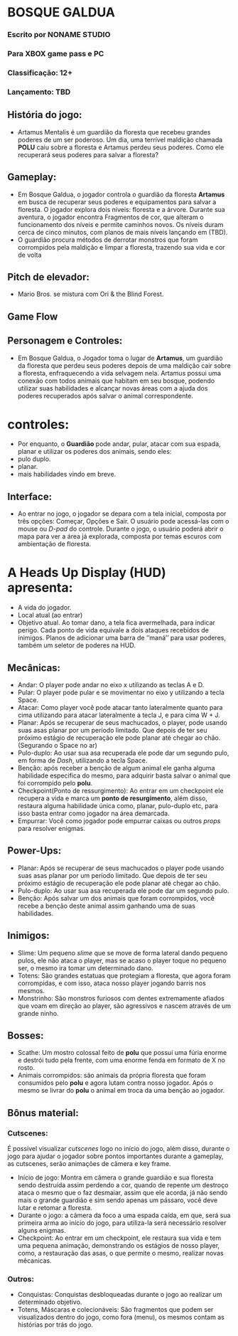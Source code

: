 # BOSQUE GALDUA
### Escrito por **NONAME STUDIO**
### Para XBOX game pass e PC
### Classificação: 12+
### Lançamento: TBD

## História do jogo:
- Artamus Mentalis é um guardião da floresta que recebeu grandes poderes de um ser poderoso. Um dia, uma terrível maldição chamada **POLU** caiu sobre a floresta e Artamus perdeu seus poderes. Como ele recuperará seus poderes para salvar a floresta?
## Gameplay:
- Em Bosque Galdua, o jogador controla o guardião da floresta **Artamus** em busca de recuperar seus poderes e equipamentos para salvar a floresta. O jogador explora dois níveis: floresta e a árvore. Durante sua aventura, o jogador encontra Fragmentos de cor, que alteram o funcionamento dos níveis e permite caminhos novos. Os níveis duram cerca de cinco minutos, com planos de mais níveis lançando em (TBD).
- O guardião procura métodos de derrotar monstros que foram corrompidos pela maldição e limpar a floresta, trazendo sua vida e cor de volta
## Pitch de elevador:
- Mario Bros. se mistura com Ori & the Blind Forest.
## Game Flow

## Personagem e Controles:
- Em Bosque Galdua, o Jogador toma o lugar de **Artamus**, um guardião da floresta que perdeu seus poderes depois de uma maldição cair sobre a floresta, enfraquecendo a vida selvagem nela. Artamus possui uma conexão com todos animais que habitam em seu bosque, podendo utilizar suas habilidades e alcançar novas áreas com a ajuda dos poderes recuperados após salvar o animal correspondente.
# controles:
-  Por enquanto, o **Guardião** pode andar, pular, atacar com sua espada, planar e utilizar os poderes dos animais, sendo eles:
-  pulo duplo.
-  planar.
-  mais habilidades vindo em breve.
## Interface:
- Ao entrar no jogo, o jogador se depara com a tela inicial, composta por três opções: Começar, Opções e Sair. O usuário pode acessá-las com o mouse ou *D-pad* do controle.
Durante o jogo, o usuário poderá abrir o mapa para ver a área já explorada, composta por temas escuros com ambientação de floresta.
# A Heads Up Display (HUD) apresenta:
- A vida do jogador.
- Local atual (ao entrar)
- Objetivo atual.
Ao tomar dano, a tela fica avermelhada, para indicar perigo. Cada ponto de vida equivale a dois ataques recebidos de inimigos.
Planos de adicionar uma barra de ‘’maná’’ para usar poderes, também um seletor de poderes na HUD.
## Mecânicas:
- Andar: O player pode andar no eixo x utilizando as teclas A e D.
- Pular: O player pode pular e se movimentar no eixo y utilizando a tecla Space.
- Atacar: Como player você pode atacar tanto lateralmente quanto para cima utilizando para atacar lateralmente a tecla J, e para cima W + J.
- Planar: Após se recuperar de seus machucados, o player, pode usando suas asas planar por um período limitado. Que depois de ter seu próximo estágio de recuperação ele pode planar até chegar ao chão. (Segurando o Space no ar)
- Pulo-duplo: Ao usar sua asa recuperada ele pode dar um segundo pulo, em forma de *Dash*, utilizando a tecla Space. 
- Benção: após receber a benção de algum animal ele ganha alguma habilidade especifica do mesmo, para adquirir basta salvar o animal que foi corrompido pelo **polu**.
- Checkpoint(Ponto de ressurgimento): Ao entrar em um checkpoint ele recupera a vida e marca um **ponto de resurgimento**, além disso, restaura alguma habilidade única como, planar, pulo-duplo etc, para isso basta entrar como jogador na área demarcada.
- Empurrar: Você como jogador pode empurrar caixas ou outros *props* para resolver enigmas.
## Power-Ups:
- Planar: Após se recuperar de seus machucados o player pode usando suas asas planar por um período limitado. Que depois de ter seu próximo estágio de recuperação ele pode planar até chegar ao chão.
- Pulo-duplo: Ao usar sua asa recuperada ele pode dar um segundo pulo.
- Benção: Após salvar um dos animais que foram corrompidos, você recebe a benção deste animal assim ganhando uma de suas habilidades.
## Inimigos: 
- Slime: Um pequeno *slime* que se move de forma lateral dando pequeno pulos, ele não ataca o player, mas se acaso o player toque no pequeno ser, o mesmo ira tomar um determinado dano.
- Totens: São grandes estatuas que protegiam a floresta, que agora foram corrompidas, e com isso, ataca nosso player jogando barris nos mesmos.
- Monstrinho: São monstros furiosos com dentes extremamente afiados que voam em direção ao player, são agressivos e nascem através de um grande ninho.
## Bosses: 
- Scathe: Um mostro colossal feito de **polu** que possui uma fúria enorme e destrói tudo pela frente, com uma enorme fenda em formato de X no rosto.
- Animais corrompidos: são animais da própria floresta que foram consumidos pelo **polu** e agora lutam contra nosso jogador. Após o mesmo se livrar do **polu** o animal em troca da uma benção ao jogador.
## Bônus material:
### Cutscenes:
É possível visualizar *cutscenes* logo no início do jogo, além disso, durante o jogo para ajudar o jogador sobre pontos importantes durante a gameplay, as cutscenes, serão animações de câmera e key frame. 
- Início de jogo: Montra em câmera o grande guardião e sua floresta sendo destruída assim perdendo a cor, quando de repente um destroço ataca o mesmo que o faz desmaiar, assim que ele acorda, já não sendo mais o grande guardião e sim sendo apenas um pássaro, você deve lutar e retomar a floresta. 
- Durante o jogo: a câmera da foco a uma espada caída, em que, será sua primeira arma ao início do jogo, para utiliza-la será necessário resolver alguns enigmas.
- Checkpoint: Ao entrar em um checkpoint, ele restaura sua vida e tem uma pequena animação, demonstrando os estágios de nosso player, como, a restauração das asas, o que permite o mesmo, realizar novas mêcanicas.
### Outros:
- Conquistas: Conquistas desbloqueadas durante o jogo ao realizar um determinado objetivo.
- Totens, Máscaras e colecionáveis: São fragmentos que podem ser visualizados dentro do jogo, como fora (menu), os mesmos contam as histórias por trás do jogo.

